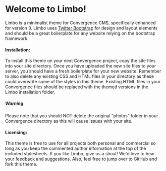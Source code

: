        

# Welcome to Limbo!

Limbo is a minimalist theme for Convergence CMS, specifically enhanced for version 3. Limbo uses [Twitter Bootstrap](http://twitter.github.io/bootstrap/) for design and layout elements and should be a great boilerplate for any website relying on the bootstrap framework.

#### Installation:

To install this theme on your next Convergence project, copy the site files into your site directory. Once you have uploaded the new site files to your server, you should have a fresh boilerplate for your new website. Remember to also delete any existing CSS and HTML files in your directory as these could overwrite some of the styles in this theme. Existing HTML files in your Convergence files should be replaced with the themed versions in the Limbo installation folder.

##### Warning

Please note that you should NOT delete the original "photos" folder in your Convergence directory as this will cause issues with your site.

#### Licensing:

This theme is free to use for all projects both personal and commercial so long as you keep the commented author information at the top of the included stylesheets. If you like Limbo, give us a shout! We'd love to hear your feedback and suggestions. Also, feel free to jump over to GitHub and fork this theme.